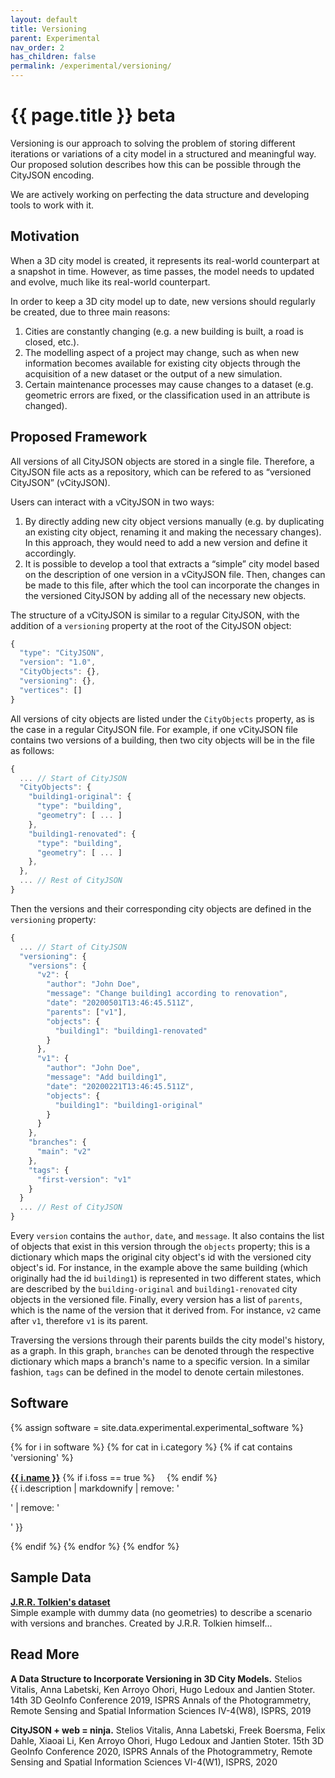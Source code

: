 ```yaml
---
layout: default
title: Versioning
parent: Experimental
nav_order: 2
has_children: false
permalink: /experimental/versioning/
---
```


<h1>{{ page.title }} <span class="label label-purple">beta</span></h1>

Versioning is our approach to solving the problem of storing different iterations or variations of a city model in a structured and meaningful way. Our proposed solution describes how this can be possible through the CityJSON encoding.

We are actively working on perfecting the data structure and developing tools to work with it.

## Motivation

When a 3D city model is created, it represents its real-world counterpart at a snapshot in time. However, as time passes, the model needs to updated and evolve, much like its real-world counterpart. 

In order to keep a 3D city model up to date, new versions should regularly be created, due to three main reasons:
 1. Cities are constantly changing (e.g. a new building is built, a road is closed, etc.). 
 2. The modelling aspect of a project may change, such as when new information becomes available for existing city objects through the acquisition of a new dataset or the output of a new simulation. 
 3. Certain maintenance processes may cause changes to a dataset (e.g. geometric errors are fixed, or the classification used in an attribute is changed).

## Proposed Framework

All versions of all CityJSON objects are stored in a single file. Therefore, a CityJSON file acts as a repository, which can be refered to as “versioned CityJSON” (vCityJSON). 

Users can interact with a vCityJSON in two ways:
 1. By directly adding new city object versions manually (e.g. by duplicating an existing city object, renaming it and making the necessary changes). In this approach, they would need to add a new version and define it accordingly.
 2. It is possible to develop a tool that extracts a “simple” city model based on the description of one version in a vCityJSON file. Then, changes can be made to this file, after which the tool can incorporate the changes in the versioned CityJSON by adding all of the necessary new objects.

The structure of a vCityJSON is similar to a regular CityJSON, with the addition of a `versioning` property at the root of the CityJSON object:
```js
{
  "type": "CityJSON",
  "version": "1.0",
  "CityObjects": {},
  "versioning": {},
  "vertices": []
}
``` 
All versions of city objects are listed under the `CityObjects` property, as is the case in a regular CityJSON file. For example, if one vCityJSON file contains two versions of a building, then two city objects will be in the file as follows:
```js
{
  ... // Start of CityJSON
  "CityObjects": {
    "building1-original": {
      "type": "building",
      "geometry": [ ... ]
    },
    "building1-renovated": {
      "type": "building",
      "geometry": [ ... ]
    },
  },
  ... // Rest of CityJSON
}
``` 
Then the versions and their corresponding city objects are defined in the `versioning` property:
```js
{
  ... // Start of CityJSON
  "versioning": {
    "versions": {
      "v2": {
        "author": "John Doe",
        "message": "Change building1 according to renovation",
        "date": "20200501T13:46:45.511Z",
        "parents": ["v1"],
        "objects": {
          "building1": "building1-renovated"
        }
      },
      "v1": {
        "author": "John Doe",
        "message": "Add building1",
        "date": "20200221T13:46:45.511Z",
        "objects": {
          "building1": "building1-original"
        }
      }
    },
    "branches": {
      "main": "v2"
    },
    "tags": {
      "first-version": "v1"
    }
  }
  ... // Rest of CityJSON
}
```
Every `version` contains the `author`, `date`, and `message`. It also contains the list of objects that exist in this version through the `objects` property; this is a dictionary which maps the original city object's id with the versioned city object's id. For instance, in the example above the same building (which originally had the id `building1`) is represented in two different states, which are described by the `building-original` and `building1-renovated` city objects in the versioned file. Finally, every version has a list of `parents`, which is the name of the version that it derived from. For instance, `v2` came after `v1`, therefore `v1` is its parent. 

Traversing the versions through their parents builds the city model's history, as a graph. In this graph, `branches` can be denoted through the respective dictionary which maps a branch's name to a specific version. In a similar fashion, `tags` can be defined in the model to denote certain milestones.

## Software

{% assign software = site.data.experimental.experimental_software %}

{% for i in software %}
{% for cat in i.category %}
{% if cat contains 'versioning' %}
<p><a href="{{ i.webpage }}"><b>{{ i.name }}</b></a> {% if i.foss == true %}<img height="15" src="{{ '/assets/images/foss.svg' | prepend: site.baseurl }}"> {% endif %}<br/> {{ i.description | markdownify | remove: '<p>' | remove: '</p>' }} </p>
{% endif %}
{% endfor %}
{% endfor %}

## Sample Data

<p><a href="https://github.com/tudelft3d/cityjson-versioning-prototype/blob/develop/Examples/dummy/buildingBeforeAndAfter.json"><b>J.R.R. Tolkien's dataset</b></a><br/>
Simple example with dummy data (no geometries) to describe a scenario with versions and branches. Created by J.R.R. Tolkien himself...
</p>

## Read More

**A Data Structure to Incorporate Versioning in 3D City Models.** Stelios Vitalis, Anna Labetski, Ken Arroyo Ohori, Hugo Ledoux and Jantien Stoter. 14th 3D GeoInfo Conference 2019, ISPRS Annals of the Photogrammetry, Remote Sensing and Spatial Information Sciences IV-4(W8), ISPRS, 2019 [<i class="fas fa-bookmark"></i>](https://doi.org/10.5194/isprs-annals-IV-4-W8-123-2019) [<i class="fas fa-file-pdf"></i>](https://www.isprs-ann-photogramm-remote-sens-spatial-inf-sci.net/IV-4-W8/123/2019/)

**CityJSON + web = ninja.** Stelios Vitalis, Anna Labetski, Freek Boersma, Felix Dahle, Xiaoai Li, Ken Arroyo Ohori, Hugo Ledoux and Jantien Stoter. 15th 3D GeoInfo Conference 2020, ISPRS Annals of the Photogrammetry, Remote Sensing and Spatial Information Sciences VI-4(W1), ISPRS, 2020 [<i class="fas fa-bookmark"></i>](https://doi.org/10.5194/isprs-annals-VI-4-W1-2020-167-2020) [<i class="fas fa-file-pdf"></i>](https://www.isprs-ann-photogramm-remote-sens-spatial-inf-sci.net/VI-4-W1-2020/167/2020/)